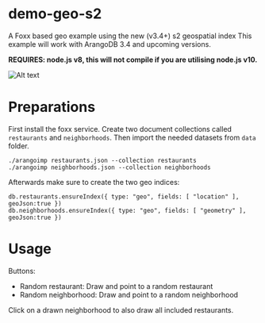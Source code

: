 # demo-geo-s2
A Foxx based geo example using the new (v3.4+) s2 geospatial index
This example will work with ArangoDB 3.4 and upcoming versions.

**REQUIRES: node.js v8, this will not compile if you are utilising node.js v10.** 

![Alt text](/images/geo-screenshot.png?raw=true "Data via Foxx shown via leaflet.js")

# Preparations

First install the foxx service. Create two document collections called `restaurants` and `neighborhoods`.
Then import the needed datasets from `data` folder.

```
./arangoimp restaurants.json --collection restaurants
./arangoimp neighborhoods.json --collection neighborhoods
```

Afterwards make sure to create the two geo indices:
```
db.restaurants.ensureIndex({ type: "geo", fields: [ "location" ], geoJson:true })
db.neighborhoods.ensureIndex({ type: "geo", fields: [ "geometry" ], geoJson:true })
```

# Usage

Buttons:

* Random restaurant: Draw and point to a random restaurant
* Random neighborhood: Draw and point to a random neighborhood

Click on a drawn neighborhood to also draw all included restaurants.
